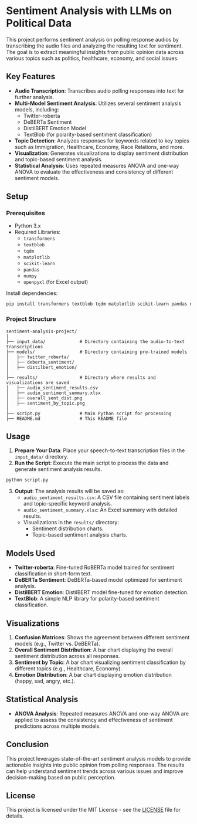 
# Sentiment Analysis with LLMs on Political Data

This project performs sentiment analysis on polling response audios by transcribing the audio files and analyzing the resulting text for sentiment. The goal is to extract meaningful insights from public opinion data across various topics such as politics, healthcare, economy, and social issues.

## Key Features

- **Audio Transcription**: Transcribes audio polling responses into text for further analysis.
- **Multi-Model Sentiment Analysis**: Utilizes several sentiment analysis models, including:
  - Twitter-roberta
  - DeBERTa Sentiment
  - DistilBERT Emotion Model
  - TextBlob (for polarity-based sentiment classification)
- **Topic Detection**: Analyzes responses for keywords related to key topics such as Immigration, Healthcare, Economy, Race Relations, and more.
- **Visualization**: Generates visualizations to display sentiment distribution and topic-based sentiment analysis.
- **Statistical Analysis**: Uses repeated measures ANOVA and one-way ANOVA to evaluate the effectiveness and consistency of different sentiment models.

## Setup

### Prerequisites

- Python 3.x
- Required Libraries:
  - `transformers`
  - `textblob`
  - `tqdm`
  - `matplotlib`
  - `scikit-learn`
  - `pandas`
  - `numpy`
  - `openpyxl` (for Excel output)
  
Install dependencies:

```bash
pip install transformers textblob tqdm matplotlib scikit-learn pandas numpy openpyxl
```

### Project Structure

```
sentiment-analysis-project/
│
├── input_data/             # Directory containing the audio-to-text transcriptions
├── models/                 # Directory containing pre-trained models
│   ├── twitter_roberta/
│   ├── deberta_sentiment/
│   ├── distilbert_emotion/
│
├── results/                # Directory where results and visualizations are saved
│   ├── audio_sentiment_results.csv
│   ├── audio_sentiment_summary.xlsx
│   ├── overall_sent_dist.png
│   ├── sentiment_by_topic.png
│
├── script.py               # Main Python script for processing
├── README.md               # This README file
```

## Usage

1. **Prepare Your Data**: Place your speech-to-text transcription files in the `input_data/` directory.
2. **Run the Script**: Execute the main script to process the data and generate sentiment analysis results.

```bash
python script.py
```

3. **Output**: The analysis results will be saved as:
   - `audio_sentiment_results.csv`: A CSV file containing sentiment labels and topic-specific keyword analysis.
   - `audio_sentiment_summary.xlsx`: An Excel summary with detailed results.
   - Visualizations in the `results/` directory:
     - Sentiment distribution charts.
     - Topic-based sentiment analysis charts.

## Models Used

- **Twitter-roberta**: Fine-tuned RoBERTa model trained for sentiment classification in short-form text.
- **DeBERTa Sentiment**: DeBERTa-based model optimized for sentiment analysis.
- **DistilBERT Emotion**: DistilBERT model fine-tuned for emotion detection.
- **TextBlob**: A simple NLP library for polarity-based sentiment classification.

## Visualizations

1. **Confusion Matrices**: Shows the agreement between different sentiment models (e.g., Twitter vs. DeBERTa).
2. **Overall Sentiment Distribution**: A bar chart displaying the overall sentiment distribution across all responses.
3. **Sentiment by Topic**: A bar chart visualizing sentiment classification by different topics (e.g., Healthcare, Economy).
4. **Emotion Distribution**: A bar chart displaying emotion distribution (happy, sad, angry, etc.).

## Statistical Analysis

- **ANOVA Analysis**: Repeated measures ANOVA and one-way ANOVA are applied to assess the consistency and effectiveness of sentiment predictions across multiple models.

## Conclusion

This project leverages state-of-the-art sentiment analysis models to provide actionable insights into public opinion from polling responses. The results can help understand sentiment trends across various issues and improve decision-making based on public perception.

## License

This project is licensed under the MIT License - see the [LICENSE](LICENSE) file for details.
